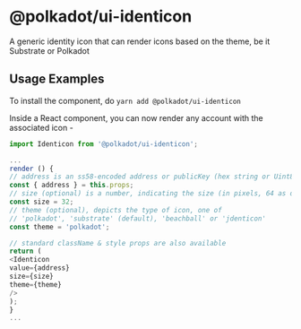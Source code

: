 # @polkadot/ui-identicon

A generic identity icon that can render icons based on the theme, be it Substrate or Polkadot

## Usage Examples

To install the component, do `yarn add @polkadot/ui-identicon`

Inside a React component, you can now render any account with the associated icon -

```javascript
import Identicon from '@polkadot/ui-identicon';

...
render () {
// address is an ss58-encoded address or publicKey (hex string or Uint8Array)
const { address } = this.props;
// size (optional) is a number, indicating the size (in pixels, 64 as default)
const size = 32;
// theme (optional), depicts the type of icon, one of
// 'polkadot', 'substrate' (default), 'beachball' or 'jdenticon'
const theme = 'polkadot';

// standard className & style props are also available
return (
<Identicon
value={address}
size={size}
theme={theme}
/>
);
}
...
```